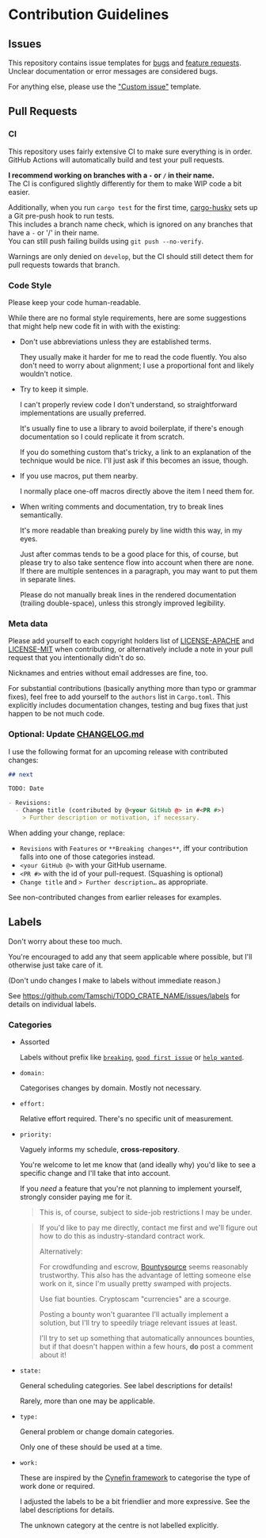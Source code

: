 # Contribution Guidelines

## Issues

This repository contains issue templates for [bugs] and [feature requests].  
Unclear documentation or error messages are considered bugs.

For anything else, please use the ["Custom issue"] template.

[bugs]: https://github.com/Tamschi/TODO_CRATE_NAME/issues/new?assignees=&labels=bug&template=bug_report.md&title=
[feature requests]: https://github.com/Tamschi/TODO_CRATE_NAME/issues/new?assignees=&labels=enhancement&template=feature_request.md&title=
["Custom issue"]: https://github.com/Tamschi/TODO_CRATE_NAME/issues/new?assignees=&labels=&template=custom_issue.md&title=

## Pull Requests

### CI

This repository uses fairly extensive CI to make sure everything is in order.  
GitHub Actions will automatically build and test your pull requests.

**I recommend working on branches with a `-` or `/` in their name.**  
The CI is configured slightly differently for them to make WIP code a bit easier.

Additionally, when you run `cargo test` for the first time, [cargo-husky] sets up a Git pre-push hook to run tests.  
This includes a branch name check, which is ignored on any branches that have a `-` or '/' in their name.  
You can still push failing builds using `git push --no-verify`.

Warnings are only denied on `develop`, but the CI should still detect them for pull requests towards that branch.

[cargo-husky]: https://lib.rs/crates/cargo-husky

### Code Style

Please keep your code human-readable.

While there are no formal style requirements, here are some suggestions that might help new code fit in with with the existing:

- Don't use abbreviations unless they are established terms.

  They usually make it harder for me to read the code fluently. You also don't need to worry about alignment; I use a proportional font and likely wouldn't notice.

- Try to keep it simple.

  I can't properly review code I don't understand, so straightforward implementations are usually preferred.

  It's usually fine to use a library to avoid boilerplate, if there's enough documentation so I could replicate it from scratch.

  If you do something custom that's tricky, a link to an explanation of the technique would be nice. I'll just ask if this becomes an issue, though.

- If you use macros, put them nearby.

  I normally place one-off macros directly above the item I need them for.

- When writing comments and documentation, try to break lines semantically.

  It's more readable than breaking purely by line width this way, in my eyes.

  Just after commas tends to be a good place for this, of course,
  but please try to also take sentence flow into account when there are none.
  If there are multiple sentences in a paragraph, you may want to put them in separate lines.

  Please do not manually break lines in the rendered documentation (trailing double-space), unless this strongly improved legibility.

### Meta data

Please add yourself to each copyright holders list of [LICENSE-APACHE](LICENSE-APACHE) and [LICENSE-MIT](LICENSE-MIT) when contributing, or alternatively include a note in your pull request that you intentionally didn't do so.

Nicknames and entries without email addresses are fine, too.

For substantial contributions (basically anything more than typo or grammar fixes), feel free to add yourself to the `authors` list in `Cargo.toml`. This explicitly includes documentation changes, testing and bug fixes that just happen to be not much code.

### Optional: Update [CHANGELOG.md](CHANGELOG.md)

I use the following format for an upcoming release with contributed changes:

```markdown
## next

TODO: Date

- Revisions:
  - Change title (contributed by @<your GitHub @> in #<PR #>)
    > Further description or motivation, if necessary.
```

When adding your change, replace:

- `Revisions` with `Features` or `**Breaking changes**`, iff your contribution falls into one of those categories instead.
- `<your GitHub @>` with your GitHub username.
- `<PR #>` with the id of your pull-request. (Squashing is optional)
- `Change title` and `> Further description…` as appropriate.

See non-contributed changes from earlier releases for examples.

## Labels

Don't worry about these too much.

You're encouraged to add any that seem applicable where possible,
but I'll otherwise just take care of it.

(Don't undo changes I make to labels without immediate reason.)

See <https://github.com/Tamschi/TODO_CRATE_NAME/issues/labels> for details on individual labels.

### Categories

- Assorted

  Labels without prefix like [`breaking`](https://github.com/Tamschi/TODO_CRATE_NAME/labels/breaking),
  [`good first issue`](https://github.com/Tamschi/TODO_CRATE_NAME/labels/good%20first%20issue) or
  [`help wanted`](https://github.com/Tamschi/TODO_CRATE_NAME/labels/help%20wanted).

- `domain:`

  Categorises changes by domain. Mostly not necessary.

- `effort:`

  Relative effort required. There's no specific unit of measurement.

- `priority:`

  Vaguely informs my schedule, **cross-repository**.

  You're welcome to let me know that (and ideally why) you'd like to see a specific change and I'll take that into account.

  If you *need* a feature that you're not planning to implement yourself, strongly consider paying me for it.

  > This is, of course, subject to side-job restrictions I may be under.

  <!---->

  > If you'd like to pay me directly, contact me first and we'll figure out how to do this as industry-standard contract work.
  >
  > Alternatively:
  >
  > For crowdfunding and escrow, [Bountysource](https://www.bountysource.com/) seems reasonably trustworthy. This also has the advantage of letting someone else work on it, since I'm usually pretty swamped with projects.
  >
  > Use fiat bounties. Cryptoscam "currencies" are a scourge.
  >
  > Posting a bounty won't guarantee I'll actually implement a solution, but I'll try to speedily triage relevant issues at least.
  >
  > I'll try to set up something that automatically announces bounties,
  > but if that doesn't happen within a few hours, **do** post a comment about it!

- `state:`

  General scheduling categories. See label descriptions for details!

  Rarely, more than one may be applicable.

- `type:`

  General problem or change domain categories.

  Only one of these should be used at a time.

- `work:`

  These are inspired by the [Cynefin framework](https://en.wikipedia.org/wiki/Cynefin_framework) to categorise the type of work done or required.

  I adjusted the labels to be a bit friendlier and more expressive. See the label descriptions for details.

  The unknown category at the centre is not labelled explicitly.
